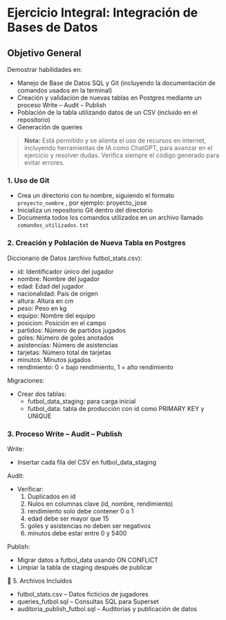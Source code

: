 #  Ejercicio Integral: Integración de Bases de Datos
## Objetivo General
Demostrar habilidades en:

- Manejo de Base de Datos SQL y Git (incluyendo la documentación de comandos usados en la terminal)
- Creación y validación de nuevas tablas en Postgres mediante un proceso Write – Audit – Publish
- Población de la tabla utilizando datos de un CSV (incluido en el repositorio)
- Generación de queries

> **Nota:**
Está permitido y se alienta el uso de recursos en internet, incluyendo herramientas de IA como ChatGPT, para avanzar en el ejercicio y resolver dudas. Verifica siempre el código generado para evitar errores.


### 1. Uso de Git
- Crea un directorio con tu nombre, siguiendo el formato ` proyecto_nombre` , por ejemplo: proyecto_jose
- Inicializa un repositorio Git dentro del directorio
- Documenta todos los comandos utilizados en un archivo llamado `comandos_utilizados.txt`


### 2. Creación y Población de Nueva Tabla en Postgres

Diccionario de Datos (archivo futbol_stats.csv):
- id: Identificador único del jugador
- nombre: Nombre del jugador
- edad: Edad del jugador
- nacionalidad: País de origen
- altura: Altura en cm
- peso: Peso en kg
- equipo: Nombre del equipo
- posicion: Posición en el campo
- partidos: Número de partidos jugados
- goles: Número de goles anotados
- asistencias: Número de asistencias
- tarjetas: Número total de tarjetas
- minutos: Minutos jugados
- rendimiento: 0 = bajo rendimiento, 1 = alto rendimiento

Migraciones:
- Crear dos tablas:
  - futbol_data_staging: para carga inicial
  - futbol_data: tabla de producción con id como PRIMARY KEY y UNIQUE

### 3. Proceso Write – Audit – Publish

Write:
- Insertar cada fila del CSV en futbol_data_staging

Audit:
- Verificar:
  1. Duplicados en id
  2. Nulos en columnas clave (id, nombre, rendimiento)
  3. rendimiento solo debe contener 0 o 1
  4. edad debe ser mayor que 15
  5. goles y asistencias no deben ser negativos
  6. minutos debe estar entre 0 y 5400

Publish:
- Migrar datos a futbol_data usando ON CONFLICT
- Limpiar la tabla de staging después de publicar



📁 5. Archivos Incluidos
- futbol_stats.csv – Datos ficticios de jugadores
- queries_futbol.sql – Consultas SQL para Superset
- auditoria_publish_futbol.sql – Auditorías y publicación de datos

